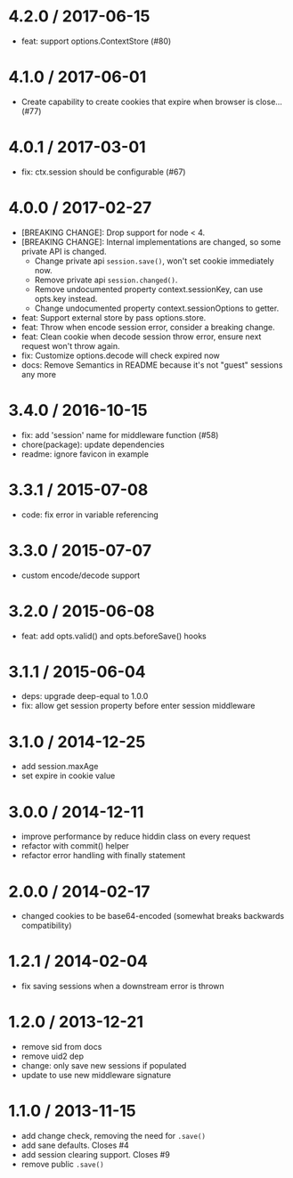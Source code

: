 
4.2.0 / 2017-06-15
==================

  * feat: support options.ContextStore (#80)

4.1.0 / 2017-06-01
==================

  * Create capability to create cookies that expire when browser is close… (#77)

4.0.1 / 2017-03-01
==================

  * fix: ctx.session should be configurable (#67)

4.0.0 / 2017-02-27
==================

  * [BREAKING CHANGE]: Drop support for node < 4.
  * [BREAKING CHANGE]: Internal implementations are changed, so some private API is changed.
    * Change private api `session.save()`, won't set cookie immediately now.
    * Remove private api `session.changed()`.
    * Remove undocumented property context.sessionKey, can use opts.key instead.
    * Change undocumented property context.sessionOptions to getter.
  * feat: Support external store by pass options.store.
  * feat: Throw when encode session error, consider a breaking change.
  * feat: Clean cookie when decode session throw error, ensure next request won't throw again.
  * fix: Customize options.decode will check expired now
  * docs: Remove Semantics in README because it's not "guest" sessions any more

3.4.0 / 2016-10-15
==================

  * fix: add 'session' name for middleware function (#58)
  * chore(package): update dependencies
  * readme: ignore favicon in example

3.3.1 / 2015-07-08
==================

  * code: fix error in variable referencing

3.3.0 / 2015-07-07
==================

  * custom encode/decode support

3.2.0 / 2015-06-08
==================

  * feat: add opts.valid() and opts.beforeSave() hooks

3.1.1 / 2015-06-04
==================

  * deps: upgrade deep-equal to 1.0.0
  * fix: allow get session property before enter session middleware

3.1.0 / 2014-12-25
==================

  * add session.maxAge
  * set expire in cookie value

3.0.0 / 2014-12-11
==================

  * improve performance by reduce hiddin class on every request
  * refactor with commit() helper
  * refactor error handling with finally statement

2.0.0 / 2014-02-17
==================

 * changed cookies to be base64-encoded (somewhat breaks backwards compatibility)

1.2.1 / 2014-02-04
==================

 * fix saving sessions when a downstream error is thrown

1.2.0 / 2013-12-21
==================

 * remove sid from docs
 * remove uid2 dep
 * change: only save new sessions if populated
 * update to use new middleware signature

1.1.0 / 2013-11-15
==================

 * add change check, removing the need for `.save()`
 * add sane defaults. Closes #4
 * add session clearing support. Closes #9
 * remove public `.save()`
